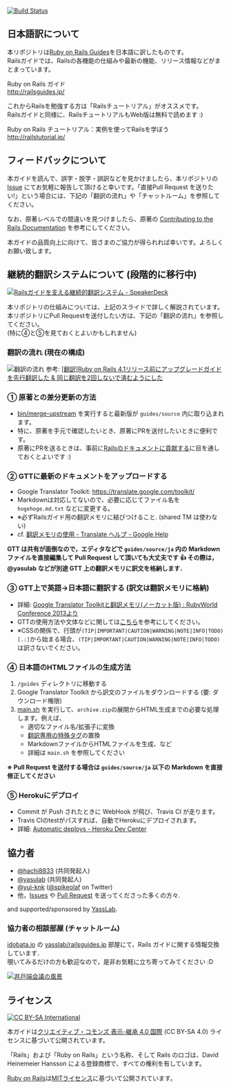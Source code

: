 [![Build Status](https://travis-ci.org/yasslab/railsguides.jp.svg?branch=japanese)](https://travis-ci.org/yasslab/railsguides.jp)

## 日本語訳について 

本リポジトリは[Ruby on Rails Guides](http://guides.rubyonrails.org/)を日本語に訳したものです。   
Railsガイドでは、Railsの各機能の仕組みや最新の機能、リリース情報などがまとまっています。

Ruby on Rails ガイド   
http://railsguides.jp/

これからRailsを勉強する方は「Railsチュートリアル」がオススメです。   
Railsガイドと同様に、RailsチュートリアルもWeb版は無料で読めます :)

Ruby on Rails チュートリアル：実例を使ってRailsを学ぼう   
http://railstutorial.jp/


## フィードバックについて

本ガイドを読んで、誤字・脱字・誤訳などを見かけましたら、本リポジトリの [Issue](https://github.com/yasslab/railsguides.jp/issues) にてお気軽に報告して頂けると幸いです。「直接Pull Request を送りたい!」という場合には、下記の「翻訳の流れ」や「チャットルーム」を参照してください。

なお、原著レベルでの間違いを見つけましたら、原著の [Contributing to the Rails Documentation](http://edgeguides.rubyonrails.org/contributing_to_ruby_on_rails.html#contributing-to-the-rails-documentation) を参考にしてください。

本ガイドの品質向上に向けて、皆さまのご協力が得られれば幸いです。よろしくお願い致します。

## 継続的翻訳システムについて (段階的に移行中)

[![Railsガイドを支える継続的翻訳システム - SpeakerDeck](https://raw.githubusercontent.com/yasslab/railsguides.jp/japanese/images/continuous_translation_system.png)](https://speakerdeck.com/yasulab/continuous-translation-system-at-rwc2015)

本リポジトリの仕組みについては、上記のスライドで詳しく解説されています。    
本リポジトリにPull Requestを送付したい方は、下記の「翻訳の流れ」を参照してください。    
(特に④と⑤を見ておくとよいかもしれません)

### 翻訳の流れ (現在の構成)

![翻訳の流れ](https://raw.githubusercontent.com/yasslab/railsguides.jp/japanese/images/flow-of-translation.png)
参考: [[翻訳]Ruby on Rails 4.1リリース前にアップグレードガイドを先行翻訳した & 同じ翻訳を2回しないで済むようにした](http://techracho.bpsinc.jp/hachi8833/2014_03_28/16037)

### ①  原著との差分更新の方法
   - [bin/merge-upstream](https://github.com/yasslab/railsguides.jp/blob/japanese/bin/merge-upstream) を実行すると最新版が `guides/source` 内に取り込まれます。
   - 特に、原著を手元で確認したいとき、原著にPRを送付したいときに便利です。
   - 原著にPRを送るときは、事前に[Railsのドキュメントに貢献する](http://railsguides.jp/contributing_to_ruby_on_rails.html#rails%E3%81%AE%E3%83%89%E3%82%AD%E3%83%A5%E3%83%A1%E3%83%B3%E3%83%88%E3%81%AB%E8%B2%A2%E7%8C%AE%E3%81%99%E3%82%8B)に目を通しておくとよいです :)

### ②  GTTに最新のドキュメントをアップロードする

- Google Translator Toolkit: https://translate.google.com/toolkit/
- Markdownは対応してないので、必要に応じてファイル名を `hogehoge.md.txt` などに変更する。
- ※必ずRailsガイド用の翻訳メモリに結びつけること. (shared TM は使わない)
- cf. [翻訳メモリの使用 - Translate ヘルプ - Google Help](https://support.google.com/translate/toolkit/answer/147863?hl=ja)

**GTT は共有が面倒なので，エディタなどで `guides/source/ja` 内の Markdown ファイルを直接編集して Pull Request して頂いても大丈夫です :+1: その際は，@yasulab などが別途 GTT 上の翻訳メモリに訳文を格納します．**

### ③  GTT上で英語→日本語に翻訳する (訳文は翻訳メモリに格納)

- 詳細: [Google Translator Toolkitと翻訳メモリ(ノーカット版) : RubyWorld Conference 2013より](http://techracho.bpsinc.jp/hachi8833/2013_12_16/14889)
- GTTの使用方法や文体などに関しては[こちら](https://www.facebook.com/notes/ruby-on-rails-tutorial-%E7%BF%BB%E8%A8%B3%E3%82%B0%E3%83%AB%E3%83%BC%E3%83%97/google-translator-toolkit-gtt-%E3%81%AE%E4%BD%BF%E3%81%84%E6%96%B9/170100333166820)を参考にしてください。
- ※CSSの関係で、行頭が`(TIP|IMPORTANT|CAUTION|WARNING|NOTE|INFO|TODO)[.:]`から始まる場合、`(TIP|IMPORTANT|CAUTION|WARNING|NOTE|INFO|TODO)`は訳さないでください。

### ④  日本語のHTMLファイルの生成方法

1. `/guides` ディレクトリに移動する
2. Google Translator Toolkit から訳文のファイルをダウンロードする (要: ダウンロード権限)
3. [main.sh](https://github.com/yasslab/railsguides.jp/blob/japanese/guides/main.sh) を実行して、`archive.zip`の展開からHTML生成までの必要な処理します。例えば、
   - 適切なファイル名/拡張子に変換
   - [翻訳専用の特殊タグ](https://github.com/yasslab/railsguides.jp/wiki/%E7%BF%BB%E8%A8%B3%E3%81%AB%E9%96%A2%E3%81%99%E3%82%8BTIPS)の置換
   - MarkdownファイルからHTMLファイルを生成、など
   - 詳細は `main.sh` を参照してください

**※ Pull Request を送付する場合は `guides/source/ja` 以下の Markdown を直接修正してください** 

### ⑤  Herokuにデプロイ

- Commit が Push されたときに WebHook が飛び、Travis CI が走ります。
- Travis CIのtestがパスすれば、自動でHerokuにデプロイされます。
- 詳細: [Automatic deploys - Heroku Dev Center](https://devcenter.heroku.com/articles/github-integration#automatic-deploys)

## 協力者

- [@hachi8833](https://github.com/hachi8833) (共同発起人)
- [@yasulab](https://github.com/yasulab) (共同発起人)
- [@yui-knk](https://github.com/yui-knk) ([@spikeolaf](https://twitter.com/spikeolaf) on Twitter)
- 他，[Issues](https://github.com/yasslab/railsguides.jp/issues?q=) や [Pull Request](https://github.com/yasslab/railsguides.jp/graphs/contributors)  を送ってくださった多くの方々.

and supported/sponsored by [YassLab](http://yasslab.jp/).

### 協力者の相談部屋 (チャットルーム)

[idobata.io](https://idobata.io) の [yasslab/railsguides.jp](https://idobata.io/organizations/yasslab/rooms/railsguides/join_request/c89d1d3b-d6d1-4baa-9271-145fbd0c4734) 部屋にて，Rails ガイドに関する情報交換しています．   
覗いてみるだけの方も歓迎なので，是非お気軽に立ち寄ってみてください :D

[![井戸端会議の風景](https://raw.githubusercontent.com/yasslab/railsguides.jp/japanese/images/idobata-ss.png)](https://idobata.io/organizations/yasslab/rooms/railsguides/join_request/c89d1d3b-d6d1-4baa-9271-145fbd0c4734)

## ライセンス

[![CC BY-SA International](https://raw.githubusercontent.com/yasslab/railsguides.jp/japanese/images/CC-BY-SA.png)](https://creativecommons.org/licenses/by-sa/4.0/deed.ja)

本ガイドは[クリエイティブ・コモンズ 表示-継承 4.0 国際](https://creativecommons.org/licenses/by-sa/4.0/deed.ja) (CC BY-SA 4.0) ライセンスに基づいて公開されています。

「Rails」および「Ruby on Rails」という名称、そして Rails のロゴは、David Heinemeier Hansson による登録商標で、すべての権利を有しています。

[Ruby on Rails](http://rubyonrails.org/)は[MITライセンス](http://www.opensource.org/licenses/MIT)に基づいて公開されています。
